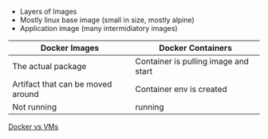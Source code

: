 - Layers of Images
- Mostly linux base image (small in size, mostly alpine)
- Application image (many intermidiatory images)

**Docker Images** | **Docker Containers**
--------------|------------------
The actual package | Container is pulling image and start
Artifact that can be moved around | Container env is created
Not running|  running


[Docker vs VMs](Docker%20vs%20VMs.md)